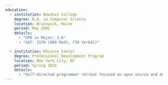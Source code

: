```yaml
---
education:
  - institution: Bowdoin College
    degree: B.A. in Computer Science
    location: Brunswick, Maine
    period: May 2001
    details:
      - "GPA in Major: 3.8"
      - "SAT: 1570 (800 Math, 770 Verbal)"

  - institution: Recurse Center
    degree: Professional Development Program
    location: New York City, NY
    period: Spring 2015
    details:
      - "Self-directed programmer retreat focused on open source and deep technical skill-building"
---
```

